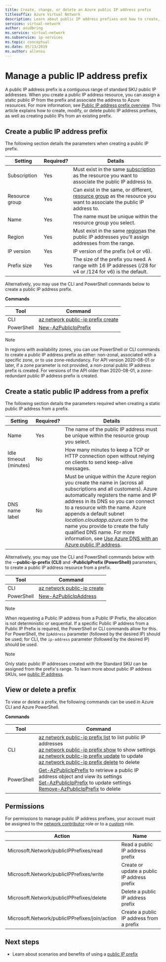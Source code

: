 ```yaml
---
title: Create, change, or delete an Azure public IP address prefix
titlesuffix: Azure Virtual Network
description: Learn about public IP address prefixes and how to create, change, or delete them.
services: virtual-network
author: asudbring
ms.service: virtual-network
ms.subservice: ip-services
ms.topic: conceptual
ms.date: 05/13/2019
ms.author: allensu
---
```


# Manage a public IP address prefix

A public IP address prefix is a contiguous range of standard SKU public IP addresses.  When you create a public IP address resource, you can assign a static public IP from the prefix and associate the address to Azure resources. For more information, see [Public IP address prefix overview](public-ip-address-prefix.md).  This article explains how to create, modify, or delete public IP address prefixes, as well as creating public IPs from an existing prefix.

## Create a public IP address prefix

The following section details the parameters when creating a public IP prefix.

   |Setting|Required?|Details|
   |---|---|---|
   |Subscription|Yes|Must exist in the same [subscription](../../azure-glossary-cloud-terminology.md?toc=%2fazure%2fvirtual-network%2ftoc.json#subscription) as the resource you want to associate the public IP address to.|
   |Resource group|Yes|Can exist in the same, or different, [resource group](../../azure-glossary-cloud-terminology.md?toc=%2fazure%2fvirtual-network%2ftoc.json#resource-group) as the resource you want to associate the public IP address to.|
   |Name|Yes|The name must be unique within the resource group you select.|
   |Region|Yes|Must exist in the same [region](https://azure.microsoft.com/regions)as the public IP addresses you'll assign addresses from the range.|
   |IP version|Yes| IP version of the prefix (v4 or v6).
   |Prefix size|Yes| The size of the prefix you need. A range with 16 IP addresses (/28 for v4 or /124 for v6) is the default.

Alternatively, you may use the CLI and PowerShell commands below to create a public IP address prefix.

**Commands**

|Tool|Command|
|---|---|
|CLI|[az network public-ip prefix create](/cli/azure/network/public-ip/prefix#az_network_public_ip_prefix_create)|
|PowerShell|[New-AzPublicIpPrefix](/powershell/module/az.network/new-azpublicipprefix)|

>[!NOTE]
>In regions with availability zones, you can use PowerShell or CLI commands to create a public IP address prefix as either: non-zonal, associated with a specific zone, or to use zone-redundancy.  For API version 2020-08-01 or later, if a zone parameter is not provided, a non-zonal public IP address prefix is created. For versions of the API older than 2020-08-01, a zone-redundant public IP address prefix is created. 

## Create a static public IP address from a prefix

The following section details the parameters required when creating a static public IP address from a prefix.

   |Setting|Required?|Details|
   |---|---|---|
   |Name|Yes|The name of the public IP address must be unique within the resource group you select.|
   |Idle timeout (minutes)|No|How many minutes to keep a TCP or HTTP connection open without relying on clients to send keep-alive messages. |
   |DNS name label|No|Must be unique within the Azure region you create the name in (across all subscriptions and all customers). Azure automatically registers the name and IP address in its DNS so you can connect to a resource with the name. Azure appends a default subnet *location.cloudapp.azure.com* to the name you provide to create the fully qualified DNS name. For more information, see [Use Azure DNS with an Azure public IP address](../../dns/dns-custom-domain.md?toc=%2fazure%2fvirtual-network%2ftoc.json#public-ip-address).|

Alternatively, you may use the CLI and PowerShell commands below with the **--public-ip-prefix (CLI)** and **-PublicIpPrefix (PowerShell)** parameters, to create a public IP address resource from a prefix. 

|Tool|Command|
|---|---|
|CLI|[az network public-ip create](/cli/azure/network/public-ip#az_network_public_ip_create)|
|PowerShell|[New-AzPublicIpAddress](/powershell/module/az.network/new-azpublicipaddress)|

>[!NOTE]
>When requesting a Public IP address from a Public IP Prefix, the allocation is not deterministic or sequential. If a specific Public IP address from a Public IP Prefix is required, the PowerShell or CLI commands allow for this.  For PowerShell, the `IpAddress` parameter (followed by the desired IP) should be used; for CLI, the `ip-address` parameter (followed by the desired IP) should be used.

>[!NOTE]
>Only static public IP addresses created with the Standard SKU can be assigned from the prefix's range. To learn more about public IP address SKUs, see [public IP address](public-ip-addresses.md#public-ip-addresses).

## View or delete a prefix

To view or delete a prefix, the following commands can be used in Azure CLI and Azure PowerShell.

**Commands**

|Tool|Command|
|---|---|
|CLI|[az network public-ip prefix list](/cli/azure/network/public-ip/prefix#az_network_public_ip_prefix_list) to list public IP addresses<br>[az network public-ip prefix show](/cli/azure/network/public-ip/prefix#az_network_public_ip_prefix_show) to show settings<br> [az network public-ip prefix update](/cli/azure/network/public-ip/prefix#az_network_public_ip_prefix_update) to update<br>[az network public-ip prefix delete](/cli/azure/network/public-ip/prefix#az_network_public_ip_prefix_delete) to delete|
|PowerShell|[Get-AzPublicIpPrefix](/powershell/module/az.network/get-azpublicipprefix) to retrieve a public IP address object and view its settings<br>[Set-AzPublicIpPrefix](/powershell/module/az.network/set-azpublicipprefix) to update settings<br> [Remove-AzPublicIpPrefix](/powershell/module/az.network/remove-azpublicipprefix) to delete|

## Permissions

For permissions to manage public IP address prefixes, your account must be assigned to the [network contributor](../../role-based-access-control/built-in-roles.md?toc=%2fazure%2fvirtual-network%2ftoc.json#network-contributor) role or to a [custom](../../role-based-access-control/custom-roles.md?toc=%2fazure%2fvirtual-network%2ftoc.json) role. 

| Action                                                            | Name                                                           |
| ---------                                                         | -------------                                                  |
| Microsoft.Network/publicIPPrefixes/read                           | Read a public IP address prefix                                |
| Microsoft.Network/publicIPPrefixes/write                          | Create or update a public IP address prefix                    |
| Microsoft.Network/publicIPPrefixes/delete                         | Delete a public IP address prefix                              |
|Microsoft.Network/publicIPPrefixes/join/action                     | Create a public IP address from a prefix |

## Next steps

- Learn about scenarios and benefits of using a [public IP prefix](public-ip-address-prefix.md)
